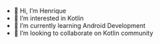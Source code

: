 - 👋 Hi, I’m Henrique
- 👀 I’m interested in Kotlin
- 🌱 I’m currently learning Android Development 
- 💞️ I’m looking to collaborate on Kotlin community

<!---
H4Francioni/H4Francioni is a ✨ special ✨ repository because its `README.md` (this file) appears on your GitHub profile.
You can click the Preview link to take a look at your changes.
--->
